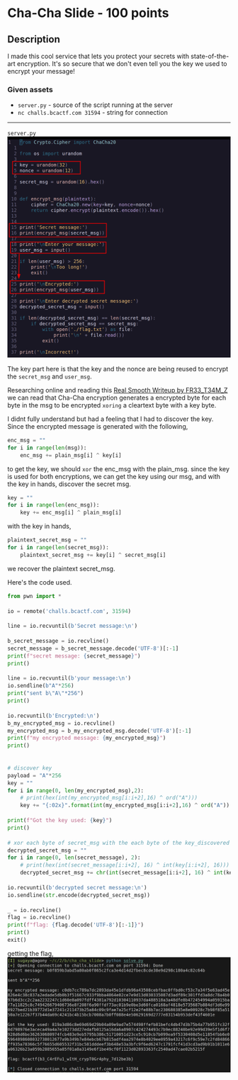 # Cha-Cha Slide - 100 points
## Description
I made this cool service that lets you protect your secrets with state-of-the-art encryption. It's so secure that we don't even tell you the key we used to encrypt your message!

### Given assets
- `server.py` - source of the script running at the server
- `nc challs.bcactf.com 31594` - string for connection

---
`server.py`
![server-source](source-code.png "server.py source code")

The key part here is that the key and the nonce are being reused to encrypt the
`secret_msg` and `user_msg`.

Researching online and reading this 
[Real Smooth Writeup by FR33_T34M_Z](https://ctftime.org/writeup/37972)
we can read that Cha-Cha encryption generates a encrypted byte
for each byte in the msg to be encrypted `xoring` a cleartext byte with a key byte.

I didnt fully understand but had a feeling that I had to discover the key.
Since the encrypted message is generated with the following,

```python
enc_msg = ""
for i in range(len(msg)):
    enc_msg += plain_msg[i] ^ key[i] 
```

to get the key, we should `xor` the enc_msg with the plain_msg.
since the key is used for both encryptions, we can get the key using our msg, 
and with the key in hands, discover the secret msg.

```python
key = ""
for i in range(len(enc_msg)):
    key += enc_msg[i] ^ plain_msg[i]
```

with the key in hands,

```python
plaintext_secret_msg = ""
for i in range(len(secret_msg)):
    plaintext_secret_msg += key[i] ^ secret_msg[i]
```

we recover the plaintext secret_msg.

Here's the code used.
```python
from pwn import *

io = remote('challs.bcactf.com', 31594)

line = io.recvuntil(b'Secret message:\n')

b_secret_message = io.recvline()
secret_message = b_secret_message.decode('UTF-8')[:-1]
print(f"secret message: {secret_message}")
print()

line = io.recvuntil(b'your message:\n')
io.sendline(b"A"*256)
print("sent b\"A\"*256")
print()

io.recvuntil(b'Encrypted:\n')
b_my_encrypted_msg = io.recvline()
my_encrypted_msg = b_my_encrypted_msg.decode('UTF-8')[:-1]
print(f"my encrypted message: {my_encrypted_msg}")
print()


# discover key
payload = "A"*256
key = ""
for i in range(0, len(my_encrypted_msg),2):
    # print(hex(int(my_encrypted_msg[i:i+2],16) ^ ord("A")))
    key += "{:02x}".format(int(my_encrypted_msg[i:i+2],16) ^ ord("A"))

print(f"Got the key used: {key}")
print()

# xor each byte of secret_msg with the each byte of the key_discovered
decrypted_secret_msg = ""
for i in range(0, len(secret_message), 2):
    # print(hex(int(secret_message[i:i+2], 16) ^ int(key[i:i+2], 16)))
    decrypted_secret_msg += chr(int(secret_message[i:i+2], 16) ^ int(key[i:i+2], 16))

io.recvuntil(b'decrypted secret message:\n')
io.sendline(str.encode(decrypted_secret_msg))

_ = io.recvline()
flag = io.recvline()
print(f"flag: {flag.decode('UTF-8')[:-1]}")
print()
exit()
```

getting the flag,
![flag](flag.png "executing solve.py and getting the flag")
